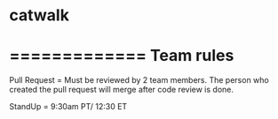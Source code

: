 # catwalk

=============
Team rules
=============

Pull Request = Must be reviewed by 2 team members.  The person who created the pull request will merge after code review is done.

StandUp = 9:30am PT/ 12:30 ET